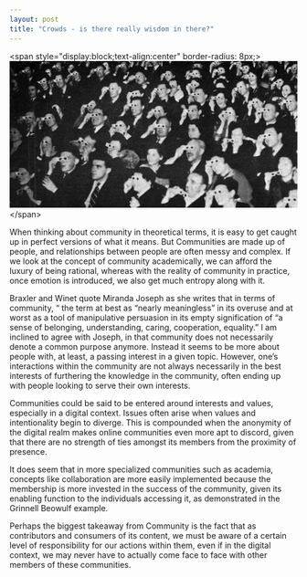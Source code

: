 ```yaml
---
layout: post
title: "Crowds - is there really wisdom in there?"
---
```

<span style="display:block;text-align:center" border-radius: 8px;>![Vintage black and white image of a crowd in a movie theatre wearing cardboard 3D glasses and staring towards a screen](/images/3d-crowd.jpg "Credit: http://surelyyourenotserious.com/share/Blog/Movies/3DAudience.jpg")</span>



When thinking about community in theoretical terms, it is easy to get caught up in perfect versions of what it means. But Communities are made up of people, and relationships between people are often messy and complex. If we look at the concept of community academically, we can afford the luxury of being rational, whereas with the reality of community in practice, once emotion is introduced, we also get much entropy along with it.

Braxler and Winet quote Miranda Joseph as she writes that in terms of community, “ the term at best as “nearly meaningless” in its overuse and at worst as a tool of manipulative persuasion in its empty signification of “a sense of belonging, understanding, caring, cooperation, equality.” I am inclined to agree with Joseph, in that community does not necessarily denote a common purpose anymore. Instead it seems to be more about people with, at least, a passing interest in a given topic. However, one’s interactions within the community are not always necessarily in the best interests of furthering the knowledge in the community, often ending up with people looking to serve their own interests.

Communities could be said to be entered around interests and values, especially in a digital context. Issues often arise when values and intentionality begin to diverge. This is compounded when the anonymity of the digital realm makes online communities even more apt to discord, given that there are no strength of ties amongst its members from the proximity of presence.

It does seem that in more specialized communities such as academia, concepts like collaboration are more easily implemented because the membership is more invested in the success of the community, given its enabling function to the individuals accessing it, as demonstrated in the Grinnell Beowulf example.

Perhaps the biggest takeaway from Community is the fact that as contributors and consumers of its content, we must be aware of a certain level of responsibility for our actions within them, even if in the digital context, we may never have to actually come face to face with other members of these communities.
